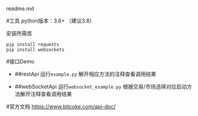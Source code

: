 readme.md

#工具
python版本：3.6+ （建议3.8）

安装所需库
```
pip install requests
pip install websockets
```


#接口Demo

* ##restApi
运行```example.py```
解开相应方法的注释查看调用结果

* ##webSocketApi
运行```websocket_example.py```
根据交易/市场选择对应启动方法解开注释查看调用结果


#官方文档
https://www.bitcoke.com/api-doc/
